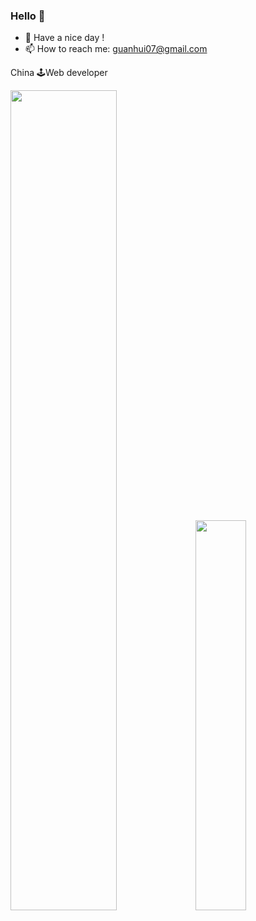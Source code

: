 ### Hello 👋

- 🌱 Have a nice day !
- 📫 How to reach me: guanhui07@gmail.com

China  🕹Web developer

<p align="left">
  <img src="https://github-readme-stats.vercel.app/api?username=her-cat&show_icons=true&layout=compact&count_private=true&hide_title=true&theme=default" style="width: 58%; max-width: 58%; min-width: 58%;">
  <img src="https://github-readme-stats.vercel.app/api/top-langs/?username=her-cat&layout=compact&count_private=true&theme=default" style="width: 40%; max-width: 40%; min-width: 40%;">
</p>
